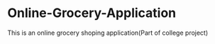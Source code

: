 # Online-Grocery-Application
This is an online grocery shoping application(Part of college project)
